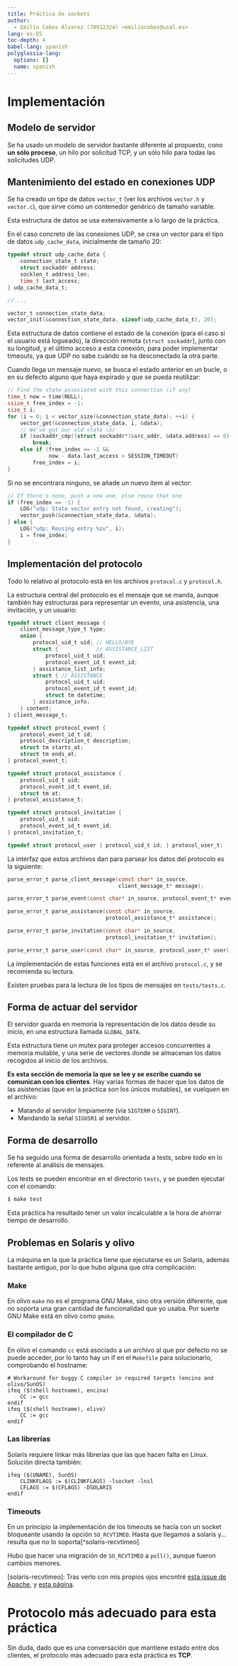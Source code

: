 ```yaml
---
title: Práctica de sockets
author:
  - Emilio Cobos Álvarez (70912324) <emiliocobos@usal.es>
lang: es-ES
toc-depth: 4
babel-lang: spanish
polyglossia-lang:
  options: []
  name: spanish
---
```


# Implementación

## Modelo de servidor

Se ha usado un modelo de servidor bastante diferente al propuesto, cono **un
sólo proceso**, un hilo por solicitud TCP, y un sólo hilo para todas las
solicitudes UDP.

## Mantenimiento del estado en conexiones UDP

Se ha creado un tipo de datos `vector_t` (ver los archivos `vector.h`
y `vector.c`), que sirve como un contenedor genérico de tamaño variable.

Esta estructura de datos se usa extensivamente a lo largo de la práctica.

En el caso concreto de las conexiones UDP, se crea un vector para el tipo de
datos `udp_cache_data`, inicialmente de tamaño 20:

```c
typedef struct udp_cache_data {
    connection_state_t state;
    struct sockaddr address;
    socklen_t address_len;
    time_t last_access;
} udp_cache_data_t;

// ...

vector_t connection_state_data;
vector_init(&connection_state_data, sizeof(udp_cache_data_t), 20);
```

Esta estructura de datos contiene el estado de la conexión (para el caso si el
usuario está logueado), la dirección remota (`struct sockaddr`), junto con su
longitud, y el último acceso a esta conexión, para poder implementar timeouts,
ya que UDP no sabe cuándo se ha desconectado la otra parte.

Cuando llega un mensaje nuevo, se busca el estado anterior en un bucle, o en su
defecto alguno que haya expirado y que se pueda reutilizar:

```c
// Find the state associated with this connection (if any)
time_t now = time(NULL);
ssize_t free_index = -1;
size_t i;
for (i = 0; i < vector_size(&connection_state_data); ++i) {
    vector_get(&connection_state_data, i, &data);
    // We've got our old state \o/
    if (sockaddr_cmp((struct sockaddr*)&src_addr, &data.address) == 0)
        break;
    else if (free_index == -1 &&
             now - data.last_access > SESSION_TIMEOUT)
        free_index = i;
}
```

Si no se encontrara ninguno, se añade un nuevo ítem al vector:

```c
// If there's none, push a new one, else reuse that one
if (free_index == -1) {
    LOG("udp: State vector entry not found, creating");
    vector_push(&connection_state_data, &data);
} else {
    LOG("udp: Reusing entry %zu", i);
    i = free_index;
}
```

## Implementación del protocolo

Todo lo relativo al protocolo está en los archivos `protocol.c` y `protocol.h`.

La estructura central del protocolo es el mensaje que se manda, aunque también
hay estructuras para representar un evento, una asistencia, una invitación, y un
usuario:

```c
typedef struct client_message {
    client_message_type_t type;
    union {
        protocol_uid_t uid; // HELLO/BYE
        struct {            // ASSISTANCE_LIST
            protocol_uid_t uid;
            protocol_event_id_t event_id;
        } assistance_list_info;
        struct { // ASSISTANCE
            protocol_uid_t uid;
            protocol_event_id_t event_id;
            struct tm datetime;
        } assistance_info;
    } content;
} client_message_t;

typedef struct protocol_event {
    protocol_event_id_t id;
    protocol_description_t description;
    struct tm starts_at;
    struct tm ends_at;
} protocol_event_t;

typedef struct protocol_assistance {
    protocol_uid_t uid;
    protocol_event_id_t event_id;
    struct tm at;
} protocol_assistance_t;

typedef struct protocol_invitation {
    protocol_uid_t uid;
    protocol_event_id_t event_id;
} protocol_invitation_t;

typedef struct protocol_user { protocol_uid_t id; } protocol_user_t;
```

La interfaz que estos archivos dan para parsear los datos del protocolo es la
siguiente:

```c
parse_error_t parse_client_message(const char* in_source,
                                   client_message_t* message);

parse_error_t parse_event(const char* in_source, protocol_event_t* event);

parse_error_t parse_assistance(const char* in_source,
                               protocol_assistance_t* assistance);

parse_error_t parse_invitation(const char* in_source,
                               protocol_invitation_t* invitation);

parse_error_t parse_user(const char* in_source, protocol_user_t* user);
```

La implementación de estas funciones está en el archivo `protocol.c`, y se
recomienda su lectura.

Existen pruebas para la lectura de los tipos de mensajes en `tests/tests.c`.

## Forma de actuar del servidor

El servidor guarda en memoria la representación de los datos desde su inicio, en
una estructura llamada `GLOBAL_DATA`.

Esta estructura tiene un mutex para proteger accesos concurrentes a memoria
mutable, y una serie de vectores donde se almacenan los datos recogidos al
inicio de los archivos.

**Es esta sección de memoria la que se lee y se escribe cuando se comunican con
los clientes**. Hay varias formas de hacer que los datos de las asistencias (que
en la práctica son los únicos mutables), se vuelquen en el archivo:

 * Matando al servidor limpiamente (via `SIGTERM` o `SIGINT`).
 * Mandando la señal `SIGUSR1` al servidor.

## Forma de desarrollo

Se ha seguido una forma de desarrollo orientada a tests, sobre todo en lo
referente al análisis de mensajes.

Los tests se pueden encontrar en el directorio `tests`, y se pueden ejecutar con
el comando:

```sh
$ make test
```

Esta práctica ha resultado tener un valor incalculable a la hora de ahorrar
tiempo de desarrollo.

## Problemas en Solaris y olivo

La máquina en la que la práctica tiene que ejecutarse es un Solaris, además
bastante antiguo, por lo que hubo alguna que otra complicación:

### Make

En olivo `make` no es el programa GNU Make, sino otra versión diferente, que no
soporta una gran cantidad de funcionalidad que yo usaba. Por suerte GNU Make
está en olivo como `gmake`.

### El compilador de C

En olivo el comando `cc` está asociado a un archivo al que por defecto no se
puede acceder, por lo tanto hay un if en el `Makefile` para solucionarlo,
comprobando el hostname:

```make
# Workaround for buggy C compiler in required targets (encina and olivo/SunOS)
ifeq ($(shell hostname), encina)
	CC := gcc
endif
ifeq ($(shell hostname), olivo)
	CC := gcc
endif
```

### Las librerías

Solaris requiere linkar más librerías que las que hacen falta en Linux. Solución
directa también:

```make
ifeq ($(UNAME), SunOS)
	CLINKFLAGS := $(CLINKFLAGS) -lsocket -lnsl
	CFLAGS := $(CFLAGS) -DSOLARIS
endif
```

### Timeouts

En un principio la implementación de los timeouts se hacía con un socket
bloqueante usando la opción `SO_RCVTIMEO`. Hasta que llegamos a solaris y...
resulta que no lo soporta[^solaris-recvtimeo].

Hubo que hacer una migración de `SO_RCVTIMEO` a `poll()`, aunque fueron cambios
menores.

[solaris-recvtimeo]: Tras verlo con mis propios ojos encontré [esta issue de
Apache](https://issues.apache.org/jira/browse/THRIFT-1371), y [esta
página](http://www.pixelstech.net/article/1399694359-Socket-programming-tips-in-Solaris).

# Protocolo más adecuado para esta práctica

Sin duda, dado que es una conversación que mantiene estado entre dos clientes,
el protocolo más adecuado para esta práctica es **TCP**.


